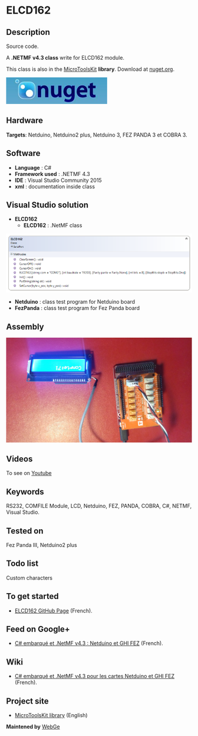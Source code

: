 # ELCD162

## Description

Source code.

A **.NETMF v4.3 class** write for ELCD162 module.

This class is also in the [MicroToolsKit](https://www.nuget.org/packages/WEBGE.Microtoolskit/) **library**. Download at [nuget.org](https://www.nuget.org).

![nuget](img/nuget.JPG)

## Hardware

**Targets**: Netduino, Netduino2 plus, Netduino 3, FEZ PANDA 3 et COBRA 3.

## Software

* **Language** : C#
* **Framework used** : .NETMF 4.3
* **IDE** : Visual Studio Community 2015
* **xml** : documentation inside class  

## Visual Studio solution

* **ELCD162**
  * **ELCD162** : .NetMF class

![ELCD162](img/ELCD162.png)

* **Netduino** : class test program for Netduino board
* **FezPanda** : class test program for Fez Panda board

## Assembly

![Assembly](img/ELCD162.jpg)

## Videos

To see on [Youtube](https://youtu.be/_ok8rHgtsDo)

## Keywords

RS232, COMFILE Module, LCD, Netduino, FEZ, PANDA, COBRA, C#, NETMF, Visual Studio.

## Tested on

Fez Panda III, Netduino2 plus

## Todo list


Custom characters

## To get started

* [ELCD162 GitHub Page](http://webge.github.io/ELCD162/) (French).

## Feed on Google+

* [C# embarqué et .NetMF v4.3 : Netduino et GHI FEZ](https://plus.google.com/collection/oaaJX) (French).

## Wiki

* [C# embarqué et .NetMF v4.3 pour les cartes Netduino et GHI FEZ](http://webge.dyndns-server.com/dokuwiki/doku.php?id=netmf43:accueilnetmf) (French).

## Project site

* [MicroToolsKit library](http://webge.dyndns-server.com/dokuwiki/doku.php?id=netmf43:6_microtoolskit) (English)

**Maintened by** [WebGe](mailto:philippemariano@gmail.com)
